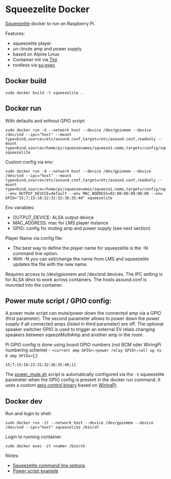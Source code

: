 # Squeezelite Docker

[Squeezelite](https://github.com/ralph-irving/squeezelite) docker to run on Raspberry Pi. 

Features:
* squeezelite player
* un-/mute amp and power supply
* based on Alpine Linux
* Container init via [Tini](https://github.com/krallin/tini)
* rootless via [su-exec](https://github.com/ncopa/su-exec)

## Docker build

```
sudo docker build -t squeezelite .
```

## Docker run

With defaults and without GPIO script:
```
sudo docker run -d --network host --device /dev/gpiomem --device /dev/snd --ipc="host" --mount type=bind,source=/etc/asound.conf,target=/etc/asound.conf,readonly --mount type=bind,source=/home/pi/squeezenames/squeeze1.name,target=/config/squeeze.name squeezelite 
```

Custom config via env:
```
sudo docker run -d --network host --device /dev/gpiomem --device /dev/snd --ipc="host" --mount type=bind,source=/etc/asound.conf,target=/etc/asound.conf,readonly --mount type=bind,source=/home/pi/squeezenames/squeeze1.name,target=/config/squeeze.name --env OUTPUT_DEVICE=default --env MAC_ADDRESS=02:00:00:00:00:00 --env GPIO="15;7;15:18:22:31:32:36:35:40" squeezelite
```

Env variables:
* OUTPUT_DEVICE: ALSA output device
* MAC_ADDRESS: mac for LMS player instance
* GPIO: config for muting amp and power supply (see next section)

Player Name via config file:
* The best way to define the player name for squeezelite is the -N command line option. 
* With -N you can set/change the name from LMS and squeezelite updates the file with the new name.

Requires access to /dev/gpiomem and /dev/snd devices. The IPC setting is for ALSA dmix to work across containers. The hosts asound.conf is mounted into the container.

## Power mute script / GPIO config:

A power mute script can mute/power down the connected amp via a GPIO (first parameter). The second parameter allows to power down the power supply if all connected amps (listed in third parameter) are off. The optional speaker switcher GPIO is used to trigger an external 5V relais changing speakers between sqeezeMultiAmp and another amp in the room.

Pi GPIO config is done using board GPIO numbers (not BCM oder WiringPi numbering scheme) - `<current amp GPIO>;<power relay GPIO>;<all up to 8 amp GPIOs>`(;<speaker switcher GPIO>):
```
15;7;15:18:22:31:32:36:35:40;11
```

The [power_mute.sh](power_mute.sh) script is automatically configured via the `-S` squeezelite parameter when the GPIO config is present in the docker run command. 
It uses a custom [gpio control binary](gpio.c) based on [WiringPi](https://github.com/WiringPi/WiringPi).

## Docker dev

Run and login to shell:
```
sudo docker run -it --network host --device /dev/gpiomem --device /dev/snd --ipc="host" squeezelite /bin/sh
```
Login to running container:
```
sudo docker exec -it <name> /bin/sh
```

Notes:
* [Squeezelite command line options](https://ralph-irving.github.io/squeezelite.html)
* [Power script example](https://github.com/ralph-irving/squeezelite/blob/master/tools/gpiopower.sh)

